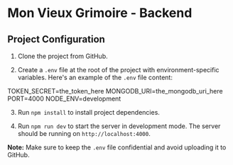 # Mon Vieux Grimoire - Backend

## Project Configuration

1. Clone the project from GitHub.

2. Create a `.env` file at the root of the project with environment-specific variables. Here's an example of the `.env` file content:


TOKEN_SECRET=the_token_here
MONGODB_URI=the_mongodb_uri_here
PORT=4000
NODE_ENV=development


3. Run `npm install` to install project dependencies.

4. Run `npm run dev` to start the server in development mode. The server should be running on `http://localhost:4000`.

**Note:** Make sure to keep the `.env` file confidential and avoid uploading it to GitHub.

